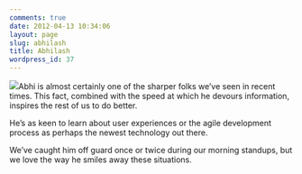 ```yaml
---
comments: true
date: 2012-04-13 10:34:06
layout: page
slug: abhilash
title: Abhilash
wordpress_id: 37
---
```


[![](/wp-content/uploads/2012/04/abhilash-300x249.jpg)](/wp-content/uploads/2012/04/abhilash.jpg)Abhi is almost certainly one of the sharper folks we’ve seen in recent times. This fact, combined with the speed at which he devours information, inspires the rest of us to do better.

He’s as keen to learn about user experiences or the agile development process as perhaps the newest technology out there.

We’ve caught him off guard once or twice during our morning standups, but we love the way he smiles away these situations.
